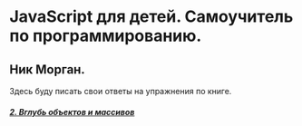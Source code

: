 # JavaScript для детей. Самоучитель по программированию.
## Ник Морган.

Здесь буду писать свои ответы на упражнения по книге.

##### [2. Вглубь объектов и массивов](array.md)



